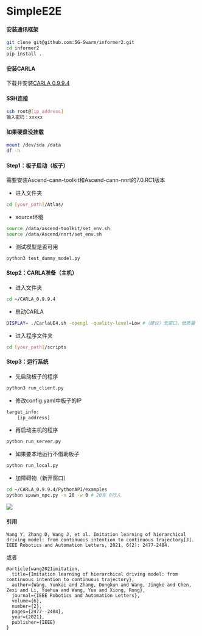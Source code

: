 # SimpleE2E
#### 安装通讯框架
```bash
git clone git@github.com:5G-Swarm/informer2.git
cd informer2
pip install .
```

#### 安装CARLA
下载并安装[CARLA 0.9.9.4](https://github.com/carla-simulator/carla/releases/tag/0.9.9)

#### SSH连接
```bash
ssh root@[ip_address]
输入密码：xxxxx
```

#### 如果硬盘没挂载

```bash
mount /dev/sda /data
df -h
```

#### Step1：板子启动（板子）
需要安装Ascend-cann-toolkit和Ascend-cann-nnrt的7.0.RC1版本
* 进入文件夹
```bash
cd [your_path]/Atlas/
```
* source环境
 ```bash
source /data/ascend-toolkit/set_env.sh
source /data/Ascend/nnrt/set_env.sh
 ```

* 测试模型是否可用
 ```bash
python3 test_dummy_model.py
 ```

#### Step2：CARLA准备（主机）

* 进入文件夹
```bash
cd ~/CARLA_0.9.9.4
```
* 启动CARLA
```bash
DISPLAY= ./CarlaUE4.sh -opengl -quality-level=Low #（建议）无窗口，低质量
```
* 进入程序文件夹
```bash
cd [your_path]/scripts
```

#### Step3：运行系统
* 先启动板子的程序
```bash
python3 run_client.py
```

* 修改config.yaml中板子的IP
```bash
target_info:
    [ip_address]
```

* 再启动主机的程序
```bash
python run_server.py
```

* 如果要本地运行不借助板子
```bash
python run_local.py
```

* 加障碍物（新开窗口）
```bash
cd ~/CARLA_0.9.9.4/PythonAPI/examples
python spawn_npc.py -n 20 -w 0 # 20车 0行人
```

[![](./gif/video.gif)](https://www.bilibili.com/video/BV1er421V7s2/?share_source=copy_web&vd_source=fd36c231f4e04f7f0c26e0320abcaccc)


#### 引用
```
Wang Y, Zhang D, Wang J, et al. Imitation learning of hierarchical driving model: from continuous intention to continuous trajectory[J]. IEEE Robotics and Automation Letters, 2021, 6(2): 2477-2484.
```
或者
```
@article{wang2021imitation,
  title={Imitation learning of hierarchical driving model: from continuous intention to continuous trajectory},
  author={Wang, Yunkai and Zhang, Dongkun and Wang, Jingke and Chen, Zexi and Li, Yuehua and Wang, Yue and Xiong, Rong},
  journal={IEEE Robotics and Automation Letters},
  volume={6},
  number={2},
  pages={2477--2484},
  year={2021},
  publisher={IEEE}
}
```